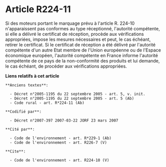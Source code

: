 # Article R224-11

Si des moteurs portant le marquage prévu à l'article R. 224-10 n'apparaissent pas conformes au type réceptionné, l'autorité
compétente, si elle a délivré le certificat de réception, procède aux vérifications appropriées, impose les mesures
nécessaires et peut, le cas échéant, retirer le certificat. Si le certificat de réception a été délivré par l'autorité
compétente d'un autre Etat membre de l'Union européenne ou de l'Espace économique européen, l'autorité compétente en France
informe l'autorité compétente de ce pays de la non-conformité des produits et lui demande, le cas échéant, de procéder aux
vérifications appropriées.

**Liens relatifs à cet article**

	**Anciens textes**:

	  - Décret n°2005-1195 du 22 septembre 2005 - art. 5, v. init.
	  - Décret n°2005-1195 du 22 septembre 2005 - art. 5 (Ab)
	  - Code rural - art. R*224-11 (Ab)

	**Codifié par**:

	  - Décret n°2007-397 2007-03-22 JORF 23 mars 2007

	**Cité par**:

	  - Code de l'environnement - art. R*229-1 (Ab)
	  - Code de l'environnement - art. R226-7 (V)

	**Cite**:

	  - Code de l'environnement - art. R224-10 (V)

